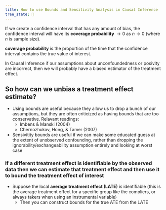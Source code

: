 ```yaml
---
title: How to use Bounds and Sensitivity Analysis in Causal Inference
tree_state: 🌱
---
```


If we create a confidence interval that has any amount of bias, the confidence interval will have its **coverage probability** $\rightarrow 0$ as $n \rightarrow 0$ (where $n$ is sample size).

**coverage probability** is the proportion of the time that the confidence interval contains the true value of interest.

In Causal Inference if our assumptions about unconfoundedness or posivity are incorrect, then we will probably have a biased estimator of the treatment effect.

## So how can we unbias a treatment effect estimate?

- Using bounds are useful because they allow us to drop a bunch of our assumptions, but they are often criticized as having bounds that are too conservative. Relavant readings:
	- Imbens & Manski (2004)
	- Chernozhukov, Hong, & Tamer (2007)
- Sensivitity bounds are useful if we can make some educated guess at the extent of unobserved confounding, rather than dropping the ignorability/exchangeability assumption entirely and looking at worst case

### If a different treatment effect is identifiable by the observed data then we can estimate that treatment effect and then use it to bound the treatment effect of interest
- Suppose the local **average treatment effect (LATE)** is identifiable (this is the average treatment effect for a specific group like the compliers, or always takers when using an instrumental variable)
	- Then you can construct bounds for the true ATE from the LATE
